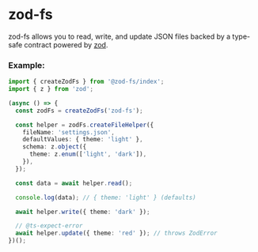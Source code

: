 # zod-fs

zod-fs allows you to read, write, and update JSON files backed by a type-safe contract powered by [zod](https://github.com/colinhacks/zod).

### Example:

```ts
import { createZodFs } from '@zod-fs/index';
import { z } from 'zod';

(async () => {
  const zodFs = createZodFs('zod-fs');

  const helper = zodFs.createFileHelper({
    fileName: 'settings.json',
    defaultValues: { theme: 'light' },
    schema: z.object({
      theme: z.enum(['light', 'dark']),
    }),
  });

  const data = await helper.read();

  console.log(data); // { theme: 'light' } (defaults)

  await helper.write({ theme: 'dark' });

  // @ts-expect-error
  await helper.update({ theme: 'red' }); // throws ZodError
})();
```
